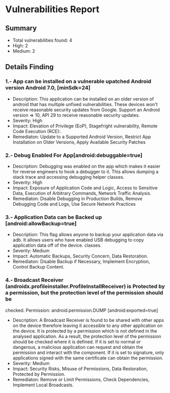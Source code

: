 # Vulnerabilities Report

## Summary
- Total vulnerabilities found: 4
- High: 2
- Medium: 2

## Details Finding

### 1.- App can be installed on a vulnerable upatched Android version Android 7.0, [minSdk=24]

- Description: This application can be installed on an older version of android that has multiple unfixed
  vulnerabilities. These devices won't receive reasonable security updates from Google.
  Support an Android version => 10, API 29 to receive reasonable security updates.
- Severity: High
- Impact: Elevation of Privilege (EoP), Stagefright vulnerability, Remote Code Execution (RCE):.
- Remediaton: Update to a Supported Android Version, Restrict App Installation on Older Versions, Apply Available Security Patches

### 2.- Debug Enabled For App[android:debuggable=true]

- Description: Debugging was enabled on the app which makes it easier for reverse engineers to hook
  a debugger to it. This allows dumping a stack trace and accessing debugging helper
  classes.
- Severity: High
- Impact: Exposure of Application Code and Logic, Access to Sensitive Data, Execution of Arbitrary Commands, Network Traffic Analysis.
- Remediaton: Disable Debugging in Production Builds, Remove Debugging Code and Logs, Use Secure Network Practices

### 3.- Application Data can be Backed up [android:allowBackup=true]

- Description: This flag allows anyone to backup your application data via adb. It allows users who
  have enabled USB debugging to copy application data off of the device.
  classes.
- Severity: Medium
- Impact: Automatic Backups, Security Concern, Data Restoration.
- Remediaton: Disable Backup if Necessary, Implement Encryption, Control Backup Content.

### 4.- Broadcast Receiver (androidx.profileinstaller.ProfileInstallReceiver) is Protected by a permission, but the protection level of the permission should be
checked. Permission: android.permission.DUMP [android:exported=true]

- Description: A Broadcast Receiver is found to be shared with other apps on the device therefore
  leaving it accessible to any other application on the device. It is protected by a
  permission which is not defined in the analysed application. As a result, the protection
  level of the permission should be checked where it is defined. If it is set to normal or
  dangerous, a malicious application can request and obtain the permission and interact
  with the component. If it is set to signature, only applications signed with the same
  certificate can obtain the permission.
- Severity: Medium
- Impact: Security Risks, Misuse of Permissions, Data Restoration, Protected by Permission.
- Remediaton: Remove or Limit Permissions, Check Dependencies, Implement Local Broadcasts.




